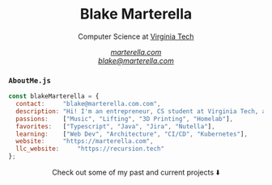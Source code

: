<h1 align="center">Blake Marterella</h1>
  <p align="center">
  Computer Science at <a href="https://eng.vt.edu/academics/undergraduate-students/explore-engineering/computer-engineering.html" target="_blank">Virginia Tech<a>
  </p>
  <div align="center">
    <em><a target="_blank" href="https://marterella.com">marterella.com</a></em>
    <br />
    <em><a target="_blank" href="mailto:blake@marterella.com">blake@marterella.com</a></em>
  </div>

### `AboutMe.js`

```js
const blakeMarterella = {
  contact:     "blake@marterella.com.com",
  description: "Hi! I'm an entrepreneur, CS student at Virginia Tech, and an avid developer!",
  passions:    ["Music", "Lifting", "3D Printing", "Homelab"],
  favorites:   ["Typescript", "Java", "Jira", "Nutella"],
  learning:    ["Web Dev", "Architecture", "CI/CD", "Kubernetes"],
  website:     "https://marterella.com",
  llc_website:     "https://recursion.tech"
};
```

<p align="center">Check out some of my past and current projects ⬇️</p>
